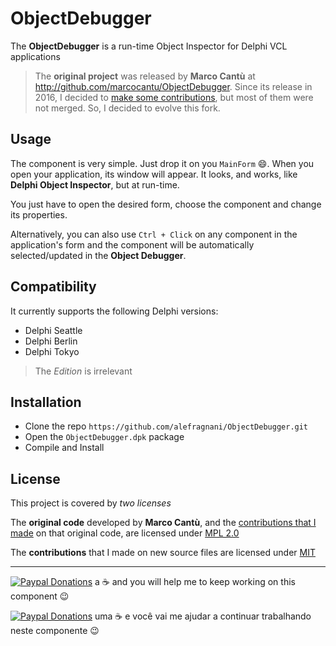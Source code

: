 # ObjectDebugger

The **ObjectDebugger** is a run-time Object Inspector for Delphi VCL applications

> The **original project** was released by **Marco Cantù** at http://github.com/marcocantu/ObjectDebugger. Since its release in 2016, I decided to [make some contributions](https://github.com/marcocantu/ObjectDebugger/pulls/alefragnani), but most of them were not merged. So, I decided to evolve this fork.

## Usage

The component is very simple. Just drop it on you `MainForm` :smile:. When you open your application, its window will appear. It looks, and works, like **Delphi Object Inspector**, but at run-time. 

You just have to open the desired form, choose the component and change its properties. 

Alternatively, you can also use `Ctrl + Click` on any component in the application's form and the component will be automatically selected/updated in the **Object Debugger**.

## Compatibility

It currently supports the following Delphi versions:

* Delphi Seattle
* Delphi Berlin
* Delphi Tokyo

> The _Edition_ is irrelevant

## Installation

* Clone the repo `https://github.com/alefragnani/ObjectDebugger.git`
* Open the `ObjectDebugger.dpk` package
* Compile and Install

## License

This project is covered by _two licenses_

The **original code** developed by **Marco Cantù**, and the [contributions that I made](https://github.com/marcocantu/ObjectDebugger/pulls/alefragnani) on that original code, are licensed under [MPL 2.0](https://www.mozilla.org/en-US/MPL/2.0/)

The **contributions** that I made on new source files are licensed under [MIT](https://opensource.org/licenses/MIT)

---

[![Paypal Donations](https://www.paypalobjects.com/en_US/i/btn/btn_donate_SM.gif)](https://www.paypal.com/cgi-bin/webscr?cmd=_donations&business=EP57F3B6FXKTU&lc=US&item_name=Alessandro%20Fragnani&item_number=delphi&currency_code=USD&bn=PP%2dDonationsBF%3abtn_donate_SM%2egif%3aNonHosted) a :coffee: and you will help me to keep working on this component :wink:

[![Paypal Donations](https://www.paypalobjects.com/pt_BR/i/btn/btn_donate_SM.gif)](https://www.paypal.com/cgi-bin/webscr?cmd=_donations&business=EP57F3B6FXKTU&lc=BR&item_name=Alessandro%20Fragnani&item_number=delphi&currency_code=BRL&bn=PP%2dDonationsBF%3abtn_donate_SM%2egif%3aNonHosted) uma :coffee: e você vai me ajudar a continuar trabalhando neste componente :wink:
